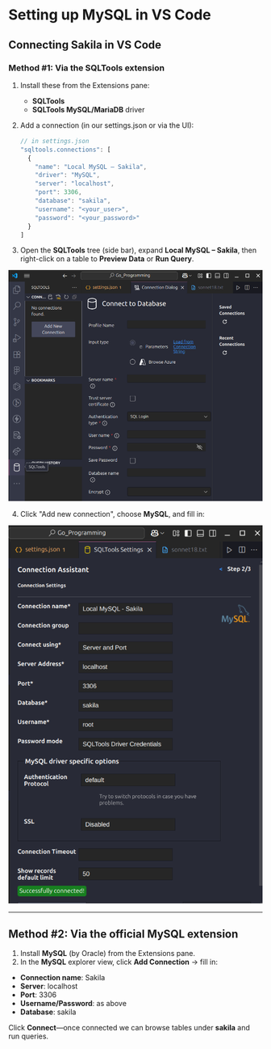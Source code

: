 # Setting up MySQL in VS Code

## Connecting Sakila in VS Code

### Method #1: Via the SQLTools extension

1. Install these from the Extensions pane:

   - **SQLTools**
   - **SQLTools MySQL/MariaDB** driver

2. Add a connection (in our settings.json or via the UI):

   ```js
   // in settings.json
   "sqltools.connections": [
     {
       "name": "Local MySQL – Sakila",
       "driver": "MySQL",
       "server": "localhost",
       "port": 3306,
       "database": "sakila",
       "username": "<your_user>",
       "password": "<your_password>"
     }
   ]
   ```

3. Open the **SQLTools** tree (side bar), expand **Local MySQL – Sakila**, then right-click on a table to **Preview Data** or **Run Query**.

![SQLTools_VSCODE](Imgs/SQLTools_VSCODE.png)

4. Click "Add new connection", choose **MySQL**, and fill in:

![SQLTools_AddNewConnection](Imgs/SQLTools_AddNewConnection.png)



---

## Method #2: Via the official MySQL extension

1. Install **MySQL** (by Oracle) from the Extensions pane.
2. In the **MySQL** explorer view, click **Add Connection** → fill in:

- **Connection name**: Sakila
- **Server**: localhost
- **Port**: 3306
- **Username/Password**: as above
- **Database**: sakila

Click **Connect**—once connected we can browse tables under **sakila** and run queries.

